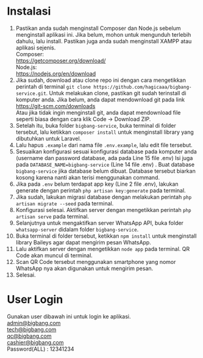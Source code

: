 # Instalasi

1. Pastikan anda sudah menginstall Composer dan Node.js sebelum menginstall aplikasi ini. Jika belum, mohon untuk mengunduh terlebih dahulu, lalu install. Pastikan juga anda sudah menginstall XAMPP atau aplikasi sejenis.\
Composer: \
https://getcomposer.org/download/ \
Node.js: \
https://nodejs.org/en/download
2. Jika sudah, download atau clone repo ini dengan cara mengetikkan perintah di terminal `git clone https://github.com/hagicaaa/bigbang-service.git`. Untuk melakukan clone, pastikan git sudah terinstall di komputer anda. Jika belum, anda dapat mendownload git pada link https://git-scm.com/downloads \
Atau jika tidak ingin menginstall git, anda dapat mendownload file seperti biasa dengan cara klik Code -> Download ZIP.
3. Setelah itu, buka folder `bigbang-service`, buka terminal di folder tersebut, lalu ketikkan `composer install` untuk menginstall library yang dibutuhkan untuk Laravel.
4. Lalu hapus `.example` dari nama file `.env.example`, lalu edit file tersebut.
5. Sesuaikan konfigurasi sesuai konfigurasi database pada komputer anda (username dan password database, ada pada Line 15 file .env) Isi juga pada `DATABASE_NAME=bigbang-service` (Line 14 file .env) . Buat database `bigbang-service` jika database belum dibuat. Database tersebut biarkan kosong karena nanti akan terisi menggunakan command.
6. Jika pada `.env` belum terdapat app key (Line 2 file .env), lakukan generate dengan perintah `php artisan key:generate` pada terminal.
7. Jika sudah, lakukan migrasi database dengan melakukan perintah `php artisan migrate --seed` pada terminal.
8. Konfigurasi selesai. Aktifkan server dengan mengetikkan perintah `php artisan serve` pada terminal.
9. Selanjutnya untuk mengaktifkan server WhatsApp API, buka folder `whatsapp-server` didalam folder `bigbang-service`.
10. Buka terminal di folder tersebut, ketikkan `npm install` untuk menginstall library Baileys agar dapat mengirim pesan WhatsApp.
11. Lalu aktifkan server dengan mengetikkan `node app` pada terminal. QR Code akan muncul di terminal.
12. Scan QR Code tersebut menggunakan smartphone yang nomor WhatsApp nya akan digunakan untuk mengirim pesan.
13. Selesai. 

# User Login
Gunakan user dibawah ini untuk login ke aplikasi.\
admin@bigbang.com \
tech@bigbang.com \
qc@bigbang.com \
cashier@bigbang.com \
Password(ALL) : 12341234

